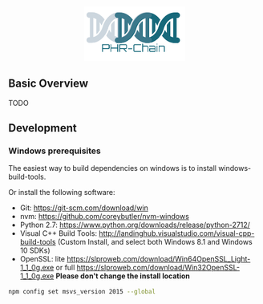 <p align="center"><img width=40% title="PHR-Chain" src="./logo.png"></p>

## Basic Overview

TODO

## Development

### Windows prerequisites

The easiest way to build dependencies on windows is to install windows-build-tools.

Or install the following software:

* Git: https://git-scm.com/download/win
* nvm: https://github.com/coreybutler/nvm-windows
* Python 2.7: https://www.python.org/downloads/release/python-2712/
* Visual C++ Build Tools: http://landinghub.visualstudio.com/visual-cpp-build-tools (Custom Install, and select both Windows 8.1 and Windows 10 SDKs)
* OpenSSL: lite https://slproweb.com/download/Win64OpenSSL_Light-1_1_0g.exe or full https://slproweb.com/download/Win32OpenSSL-1_1_0g.exe
**Please don't change the install location**

```bash
npm config set msvs_version 2015 --global

```
